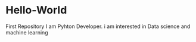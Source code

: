 # Hello-World
First Repository
I am Pyhton Developer.
i  am interested in Data science and machine learning
